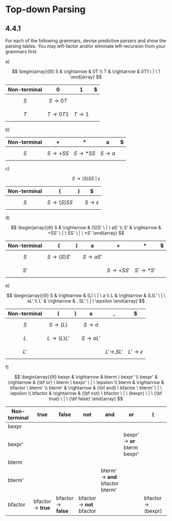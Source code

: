 # Top-down Parsing

## 4.4.1

For each of the following grammars, devise predictive parsers and show the parsing tables. You may left-factor and/or eliminate left-recursion from your grammars first.

a)

$$
\begin{array}{lll}
S & \rightarrow & 0T \\
T & \rightarrow & 0T1 \ | \ 1
\end{array}
$$

| Non-terminal     | 0                     | 1                   | $ |
| ---------------- | --------------------- | ------------------- | - |
| $$S$$            | $$S \rightarrow 0T$$  |                     |   |
| $$T$$            | $$T \rightarrow 0T1$$ | $$T \rightarrow 1$$ |   |

b)

| Non-terminal | +                     | *                     | a                   | $ |
| ------------ | --------------------- | --------------------- | ------------------- | - |
| $$S$$        | $$S \rightarrow +SS$$ | $$S \rightarrow *SS$$ | $$S \rightarrow a$$ |   |

c)

$$S \rightarrow (S)SS \ | \ \epsilon$$

| Non-terminal | (                       | ) | $                          |
| ------------ | ----------------------- | - | -------------------------- |
| $$S$$        | $$S \rightarrow (S)SS$$ |   | $$S \rightarrow \epsilon$$ |

d)

$$
\begin{array}{lll}
S & \rightarrow & (S)S' \ | \ aS' \\
S' & \rightarrow & +SS' \ | \ SS' \ | \ *S'
\end{array}
$$

| Non-terminal | (                       | ) | a                     | +                      | *                      | $ |
| ------------ | ----------------------- | - | --------------------- | ---------------------- | ---------------------- | - |
| $$S$$        | $$S \rightarrow (S)S'$$ |   | $$S \rightarrow aS'$$ |                        |                        |   |
| $$S'$$       |                         |   |                       | $$S \rightarrow +SS'$$ | $$S' \rightarrow *S'$$ |   |

e)

$$
\begin{array}{lll}
S & \rightarrow & (L) \ | \ a \\
L & \rightarrow & (L)L' \ | \ aL' \\
L' & \rightarrow & , SL' \ | \ \epsilon
\end{array}
$$

| Non-terminal | (                       | ) | a                     | ,                       | $                           |
| ------------ | ----------------------- | - | --------------------- | ----------------------- | --------------------------- |
| $$S$$        | $$S \rightarrow (L)$$   |   | $$S \rightarrow a$$   |                         |                             |
| $$L$$        | $$L \rightarrow (L)L'$$ |   | $$S \rightarrow aL'$$ |                         |                             |
| $$L'$$       |                         |   |                       | $$L' \rightarrow ,SL'$$ | $$L' \rightarrow \epsilon$$ |

f)

$$
\begin{array}{lll}
bexpr & \rightarrow & bterm \ bexpr' \\
bexpr' & \rightarrow & {\bf or} \ bterm \ bexpr' \ | \ \epsilon \\
bterm & \rightarrow & bfactor \ bterm' \\
bterm' & \rightarrow & {\bf and} \ bfactor \ bterm' \ | \ \epsilon \\
bfactor & \rightarrow & {\bf not} \ bfactor \ | \ (bexpr) \ | \ {\bf true} \ | \ {\bf false}
\end{array}
$$

| Non-terminal | true                | false                | not                        | and                              | or                            | (                 | ) | $           |
| ------------ | ------------------- | -------------------- | -------------------------- | -------------------------------- | ----------------------------- | ----------------- | - | ----------- |
| bexpr        |                     |                      |                            |                                  |                               |                   |   |             |
| bexpr'       |                     |                      |                            |                                  | bexpr' -> **or** bterm bexpr' |                   |   | bexpr' -> ε |
| bterm        |                     |                      |                            |                                  |                               |                   |   |             |
| bterm'       |                     |                      |                            | bterm' -> **and** bfactor bterm' |                               |                   |   | bterm' -> ε |
| bfactor      | bfactor -> **true** | bfactor -> **false** | bfactor -> **not** bfactor |                                  |                               | bfactor -> (bexpr) |   |             |

